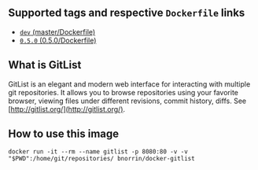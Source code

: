 ## Supported tags and respective `Dockerfile` links

- [ `dev` (master/Dockerfile)](https://github.com/BenoitNorrin/docker-gitlist/blob/master/Dockerfile)
- [`0.5.0` (0.5.0/Dockerfile)](https://github.com/BenoitNorrin/docker-gitlist/blob/0.5.0/Dockerfile)

## What is GitList

GitList is an elegant and modern web interface for interacting with multiple git repositories. It allows you to browse repositories using your favorite browser, viewing files under different revisions, commit history, diffs. See [http://gitlist.org/](http://gitlist.org/).

## How to use this image

```
docker run -it --rm --name gitlist -p 8080:80 -v -v "$PWD":/home/git/repositories/ bnorrin/docker-gitlist
```
